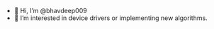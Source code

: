 - 👋 Hi, I’m @bhavdeep009
- 👀 I’m interested in device drivers or implementing new algorithms.


<!---
bhavdeep009/bhavdeep009 is a ✨ special ✨ repository because its `README.md` (this file) appears on your GitHub profile.
You can click the Preview link to take a look at your changes.
--->
